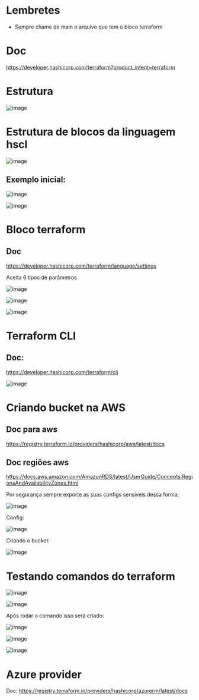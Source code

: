 # Lembretes

* Sempre chame de main o arquivo que tem o bloco terraform

# Doc

https://developer.hashicorp.com/terraform?product_intent=terraform

# Estrutura

![image](https://github.com/Flavio-Vieirastack/estudo_spring/assets/85948951/c942f9c6-c579-4206-a9cc-6c3a3b1f0f4e)

# Estrutura de blocos da linguagem hscl

![image](https://github.com/Flavio-Vieirastack/estudo_spring/assets/85948951/36a5719f-0027-4e51-b190-c81288310e54)

## Exemplo inicial:

![image](https://github.com/Flavio-Vieirastack/estudo_spring/assets/85948951/ffd14cc0-aa75-491a-84f7-92d8eeb7f885)

![image](https://github.com/Flavio-Vieirastack/estudo_spring/assets/85948951/5cf175b5-eefb-4f26-9b6a-c689bd8fb7a3)

# Bloco terraform

## Doc

https://developer.hashicorp.com/terraform/language/settings

Aceita 6 tipos de parâmetros

![image](https://github.com/Flavio-Vieirastack/estudo_spring/assets/85948951/dbb0b3cc-5732-4613-9842-e56f33d7b9fc)

![image](https://github.com/Flavio-Vieirastack/estudo_spring/assets/85948951/043174e6-45bf-4b06-84b7-2954a3fe06b6)

![image](https://github.com/Flavio-Vieirastack/estudo_spring/assets/85948951/fe0684b0-33b4-4569-8804-352cfefe727f)

# Terraform CLI

## Doc:

https://developer.hashicorp.com/terraform/cli

![image](https://github.com/Flavio-Vieirastack/estudo_spring/assets/85948951/716640d5-d1ec-4971-8261-e28bbb70d648)

# Criando bucket na AWS

## Doc para aws

https://registry.terraform.io/providers/hashicorp/aws/latest/docs

## Doc regiões aws

https://docs.aws.amazon.com/AmazonRDS/latest/UserGuide/Concepts.RegionsAndAvailabilityZones.html

Por segurança sempre exporte as suas configs sensíveis dessa forma:

![image](https://github.com/Flavio-Vieirastack/estudo_spring/assets/85948951/ff28c7a9-45d3-49f3-94eb-023dc29eb871)

Config:

![image](https://github.com/Flavio-Vieirastack/estudo_spring/assets/85948951/e6295ba5-7bb8-4eb3-a3e6-5f38b6660083)

Criando o bucket:

![image](https://github.com/Flavio-Vieirastack/estudo_spring/assets/85948951/4baa4176-5531-4335-8dee-6d9a47303bf9)

# Testando comandos do terraform

![image](https://github.com/Flavio-Vieirastack/estudo_spring/assets/85948951/ec42417f-8bac-4190-9aee-b76d95b8d676)

![image](https://github.com/Flavio-Vieirastack/estudo_spring/assets/85948951/49c45e52-dcf4-4f7c-b6c7-e481d7aadc12)

Após rodar o comando isso será criado:

![image](https://github.com/Flavio-Vieirastack/estudo_spring/assets/85948951/5d853c69-eca6-4bfe-9f5f-f9afd217e5fe)

![image](https://github.com/Flavio-Vieirastack/estudo_spring/assets/85948951/be5d3ab2-ab84-49b8-8589-059ab30a143e)

![image](https://github.com/Flavio-Vieirastack/estudo_spring/assets/85948951/c1726fc7-5ec3-4a6d-b97a-00474a54e4d7)

# Azure provider

Doc: https://registry.terraform.io/providers/hashicorp/azurerm/latest/docs


